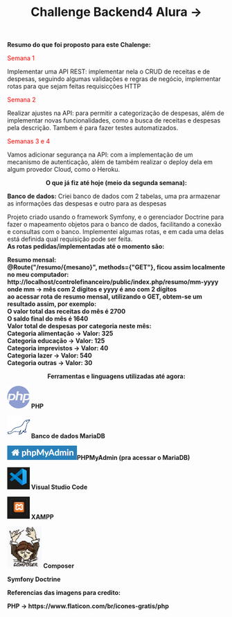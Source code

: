 <h1 align="center"><strong>Challenge Backend4 Alura -> </strong></h1><br>

<strong>Resumo do que foi proposto para este Chalenge:</strong><br>
<p style="color: red";>Semana 1  </p>
Implementar uma API REST: implementar nela o CRUD de receitas e de despesas, seguindo algumas validações e regras de negócio,
implementar rotas para que sejam feitas requisicções HTTP<br>

<p style="color: red";>Semana 2 </p>
Realizar ajustes na API: para permitir a categorização de despesas, além de implementar novas funcionalidades, como a busca de receitas e despesas pela descrição. Tambem é para fazer testes automatizados. <br>

<p style="color: red";>Semanas 3 e 4 </p>

Vamos adicionar segurança na API: com a implementação de um mecanismo de autenticação, além de também realizar o deploy dela em algum provedor Cloud, como o Heroku.

<p align="center"><strong>O que já fiz até hoje (meio da segunda semana):</strong></p>

<strong>Banco de dados:</strong> Criei banco de dados com 2 tabelas, uma pra armazenar as informações das despesas e outro para 
as despesas<br>

Projeto criado usando o framework Symfony, e o gerenciador Doctrine para fazer o mapeamento objetos para o banco de dados, facilitando a conexão e consultas com o banco. Implementei algumas rotas, e em cada uma delas está definida qual requisição pode ser feita. <br>
<strong>As rotas pedidas/implementadas até o momento são:<strong> <br>



<strong>Resumo mensal</strong>: <br>
@Route("/resumo/{mesano}", methods={"GET"}, ficou assim localmente no meu computador: http://localhost/controlefinanceiro/public/index.php/resumo/mm-yyyy  onde mm -> mês com 2 dígitos e yyyy é ano com 2 dígitos <br>
ao acessar rota de resumo mensal, utilizando o GET, obtem-se um resultado assim, por exemplo:<br>
O valor total das receitas do mês é 2700<br>
O saldo final do mês é 1640<br>
Valor total de despesas por categoria neste mês:<br>
Categoria  alimentação   -> Valor: 325<br>
Categoria  educação   -> Valor: 125<br>
Categoria  imprevistos   -> Valor: 40<br>
Categoria  lazer   -> Valor: 540<br>
Categoria  outras   -> Valor: 30<br>







<p align="center"><strong>Ferramentas e linguagens utilizadas até agora:</strong></p>
<p><img src='src/assets/imagens/php.png' alt="simbolo PHP criado por Freepik - Flaticon"/> PHP </p>

<p><img src='src/assets/imagens/mariadb.png'alt="simbolo MariaDB"/> Banco de dados MariaDB </p>
<p><img src='src/assets/imagens/phpmyadmin.png' alt=" Imagem relacionada a PHPMyAdmin"/>PHPMyAdmin (pra acessar o MariaDB)  </p>
<p><img src='src/assets/imagens/vscode.png' alt="simbolo VSCODE"/> Visual Studio Code </p>
<p><img src='src/assets/imagens/xampp.png' alt="simbolo XAMPP"/> XAMPP <br> </p>
<p><img src='src/assets/imagens/composer.png' alt="simbolo XAMPP"/> Composer <br> </p>
Symfony
Doctrine





<p>Referencias das imagens para credito:</p>
PHP -> https://www.flaticon.com/br/icones-gratis/php

<br>


